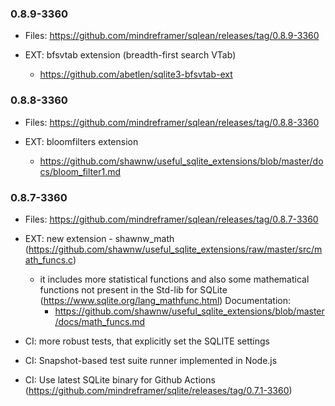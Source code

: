 ### 0.8.9-3360

- Files: https://github.com/mindreframer/sqlean/releases/tag/0.8.9-3360

- EXT: bfsvtab extension (breadth-first search VTab)
  - https://github.com/abetlen/sqlite3-bfsvtab-ext

### 0.8.8-3360

- Files: https://github.com/mindreframer/sqlean/releases/tag/0.8.8-3360

- EXT: bloomfilters extension
  - https://github.com/shawnw/useful_sqlite_extensions/blob/master/docs/bloom_filter1.md

### 0.8.7-3360

- Files: https://github.com/mindreframer/sqlean/releases/tag/0.8.7-3360
- EXT: new extension - shawnw_math (https://github.com/shawnw/useful_sqlite_extensions/raw/master/src/math_funcs.c)

  - it includes more statistical functions and also some mathematical functions not present in the Std-lib for SQLite (https://www.sqlite.org/lang_mathfunc.html)
    Documentation:
    - https://github.com/shawnw/useful_sqlite_extensions/blob/master/docs/math_funcs.md

- CI: more robust tests, that explicitly set the SQLITE settings
- CI: Snapshot-based test suite runner implemented in Node.js
- CI: Use latest SQLite binary for Github Actions (https://github.com/mindreframer/sqlite/releases/tag/0.7.1-3360)

